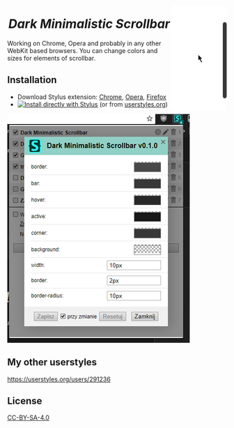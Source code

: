 <img align="right" src="./images/dms.gif"><h1 align="center"><i>Dark Minimalistic Scrollbar</i></h1>
Working on Chrome, Opera and probably in any other WebKit based browsers. You can change colors and sizes for elements of scrollbar.

## Installation
* Download Stylus extension: [Chrome](https://chrome.google.com/webstore/detail/clngdbkpkpeebahjckkjfobafhncgmne), [Opera](https://addons.opera.com/extensions/details/stylus/), [Firefox](https://addons.mozilla.org/firefox/addon/styl-us/) <br>
* [![Install directly with Stylus](https://img.shields.io/badge/Install%20directly%20with-Stylus-238b8b.svg)](https://raw.githubusercontent.com/pabli24/DMScrollbar/master/Dark-Minimalistic-Scrollbar.user.css) (or from [userstyles.org](https://userstyles.org/styles/127819/dark-minimalistic-scrollbar))

 ![](./images/stylus.png) 
## My other userstyles
https://userstyles.org/users/291236

## License
[CC-BY-SA-4.0](https://github.com/pabli24/DMScrollbar/blob/master/LICENSE)
